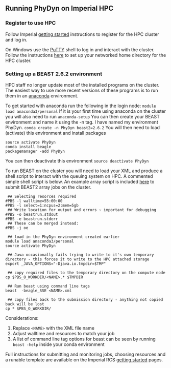 ## Running PhyDyn on Imperial HPC
### Register to use HPC
 Follow Imperial [getting started](https://www.imperial.ac.uk/admin-services/ict/self-service/research-support/rcs/support/getting-started/) instructions to register for the HPC cluster and log in.
 
 On Windows use the [PuTTY](https://www.chiark.greenend.org.uk/~sgtatham/putty/) shell to log in and interact with the cluster. Follow the instructions [here](https://www.imperial.ac.uk/admin-services/ict/self-service/research-support/rcs/rds/) to set up your networked home directory for the HPC cluster.

 ### Setting up a BEAST 2.6.2 environment
 HPC staff no longer update most of the installed programs on the cluster. The easiest way to use more recent versions of these programs is to run them in an [anaconda](https://www.imperial.ac.uk/admin-services/ict/self-service/research-support/rcs/support/applications/conda/) environment.

 To get started with anaconda run the following in the login node:
 ``` module load anaconda3/personal ```
 If it is your first time using anaconda on the cluster you will also need to run
``` anaconda-setup ```
 You can then create your BEAST environment and name it using the -n tag. I have named my environment PhyDyn.
 ``` conda create -n PhyDyn beast2=2.6.2 ```
 You will then need to load (activate) this environment and install packages
 ``` 
 source activate PhyDyn
 conda install beagle
 packagemanager -add PhyDyn 
 ```
You can then deactivate this environment
``` source deactivate PhyDyn ```

To run BEAST on the cluster you will need to load your XML and produce a shell script to interact with the queuing system on HPC. A commented simple shell script is below. An example array script is included [here](https://github.com/JorgensenD/BEAST_CLUSTER/blob/master/qsub_anaconda_array_resub.pbs) to submit BEAST2 array jobs on the cluster.

```
 ## Selecting resorces required 
#PBS -l walltime=55:00:00
#PBS -l select=1:ncpus=2:mem=5gb
 ## Write location for output and errors ~ important for debugging 
#PBS -o beastrun.stdout
#PBS -e beastrun.stderr
 ## These can be merged instead:
#PBS -j oe

 ## load in the PhyDyn environment created earlier
module load anaconda3/personal
source activate PhyDyn

 ## Java occasionally fails trying to write to it's own temporary directory - this forces it to write to the HPC attached storage
export _JAVA_OPTIONS="-Djava.io.tmpdir=$TMP"

 ## copy required files to the temporary directory on the compute node
cp $PBS_O_WORKDIR/<NAME>.* $TMPDIR

 ## Run beast using command line tags
beast  -beagle_SSE <NAME>.xml

 ## copy files back to the submission directory - anything not copied back will be lost
cp * $PBS_O_WORKDIR/
```
Considerations:
1. Replace `<NAME>` with the XML file name
2. Adjust walltime and resources to match your job
3. A list of command line tag options for beast can be seen by running `beast -help` inside your conda environment

Full instructions for submitting and monitoring jobs, choosing resources and a runable template are available on the Imperial RCS [getting started](https://www.imperial.ac.uk/admin-services/ict/self-service/research-support/rcs/support/getting-started/) pages.

